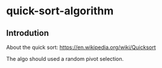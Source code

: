 # quick-sort-algorithm


## Introdution

About the quick sort: https://en.wikipedia.org/wiki/Quicksort

The algo should used a random pivot selection.
